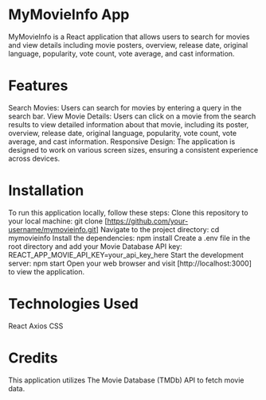 # MyMovieInfo App

MyMovieInfo is a React application that allows users to search for movies and view details including movie posters, overview, release date, original language, popularity, vote count, vote average, and cast information.

# Features

Search Movies: Users can search for movies by entering a query in the search bar.
View Movie Details: Users can click on a movie from the search results to view detailed information about that movie, including its poster, overview, release date, original language, popularity, vote count, vote average, and cast information.
Responsive Design: The application is designed to work on various screen sizes, ensuring a consistent experience across devices.

# Installation

To run this application locally, follow these steps:
Clone this repository to your local machine: git clone [https://github.com/your-username/mymovieinfo.git]
Navigate to the project directory: cd mymovieinfo
Install the dependencies: npm install
Create a .env file in the root directory and add your Movie Database API key: REACT_APP_MOVIE_API_KEY=your_api_key_here
Start the development server: npm start
Open your web browser and visit [http://localhost:3000] to view the application.

# Technologies Used
React
Axios
CSS

# Credits
This application utilizes The Movie Database (TMDb) API to fetch movie data.
